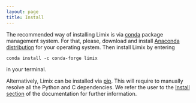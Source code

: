 ```yaml
---
layout: page
title: Install
---
```


The recommended way of installing Limix is via [conda][1] package management
system.
For that, please, download and install [Anaconda distribution][2] for your
operating system.
Then install Limix by entering

    conda install -c conda-forge limix

in your terminal.

Alternatively, Limix can be installed via [pip][3].
This will require to manually resolve all the Python and C dependencies.
We refer the user to the [Install section][4] of the documentation for further
information.

[1]: https://conda.pydata.org/docs/index.html
[2]: https://www.anaconda.com/download
[3]: https://pypi.python.org/pypi/pip
[4]: https://limix.readthedocs.io/en/stable/install.html
